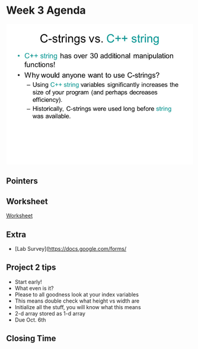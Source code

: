 # Week 3 Agenda
![Image](https://github.com/tgroechel/F17-280/blob/master/.other/pictures/WhyUseCString.jpg)

## Pointers

## 


## Worksheet
[Worksheet]()

## Extra
- [Lab Survey](https://docs.google.com/forms/

## Project 2 tips
- Start early!
- What even is it?
- Please to all goodness look at your index variables
- This means double check what height vs width are
- Initialize all the stuff, you will know what this means
- 2-d array stored as 1-d array
- Due Oct. 6th

## Closing Time

